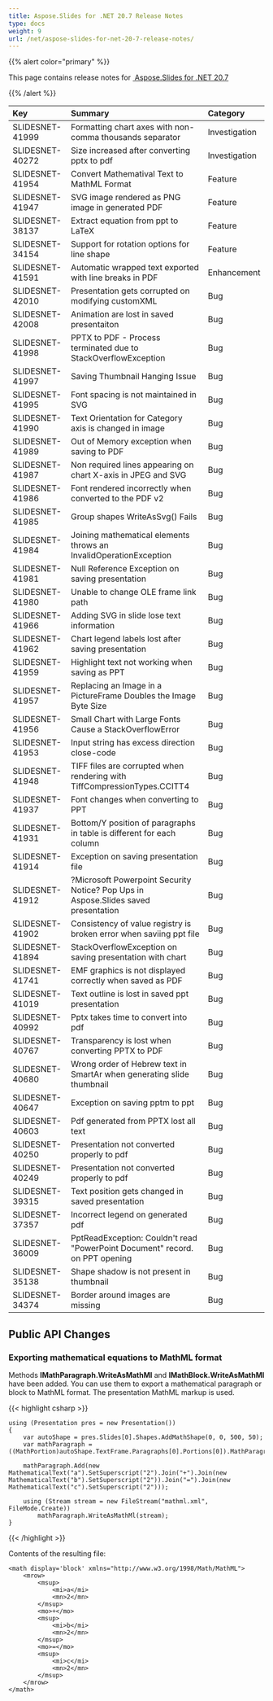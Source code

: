 ```yaml
---
title: Aspose.Slides for .NET 20.7 Release Notes
type: docs
weight: 9
url: /net/aspose-slides-for-net-20-7-release-notes/
---
```


{{% alert color="primary" %}} 

This page contains release notes for [ Aspose.Slides for .NET 20.7](https://www.nuget.org/packages/Aspose.Slides.NET/)

{{% /alert %}} 

|**Key**|**Summary**|**Category**|
| :- | :- | :- |
|SLIDESNET-41999|Formatting chart axes with non-comma thousands separator|Investigation|
|SLIDESNET-40272|Size increased after converting pptx to pdf|Investigation|
|SLIDESNET-41954|Convert Mathematival Text to MathML Format|Feature|
|SLIDESNET-41947|SVG image rendered as PNG image in generated PDF|Feature|
|SLIDESNET-38137|Extract equation from ppt to LaTeX|Feature|
|SLIDESNET-34154|Support for rotation options for line shape|Feature|
|SLIDESNET-41591|Automatic wrapped text exported with line breaks in PDF|Enhancement|
|SLIDESNET-42010|Presentation gets corrupted on modifying customXML|Bug|
|SLIDESNET-42008|Animation are lost in saved presentaiton|Bug|
|SLIDESNET-41998|PPTX to PDF - Process terminated due to StackOverflowException|Bug|
|SLIDESNET-41997|Saving Thumbnail Hanging Issue|Bug|
|SLIDESNET-41995|Font spacing is not maintained in SVG|Bug|
|SLIDESNET-41990|Text Orientation for Category axis is changed in image|Bug|
|SLIDESNET-41989|Out of Memory exception when saving to PDF|Bug|
|SLIDESNET-41987|Non required lines appearing on chart X-axis in JPEG and SVG|Bug|
|SLIDESNET-41986|Font rendered incorrectly when converted to the PDF v2|Bug|
|SLIDESNET-41985|Group shapes WriteAsSvg() Fails|Bug|
|SLIDESNET-41984|Joining mathematical elements throws an InvalidOperationException|Bug|
|SLIDESNET-41981|Null Reference Exception on saving presentation|Bug|
|SLIDESNET-41980|Unable to change OLE frame link path|Bug|
|SLIDESNET-41966|Adding SVG in slide lose text information|Bug|
|SLIDESNET-41962|Chart legend labels lost after saving presentation|Bug|
|SLIDESNET-41959|Highlight text not working when saving as PPT|Bug|
|SLIDESNET-41957|Replacing an Image in a PictureFrame Doubles the Image Byte Size|Bug|
|SLIDESNET-41956|Small Chart with Large Fonts Cause a StackOverflowError|Bug|
|SLIDESNET-41953|Input string has excess direction close-code|Bug|
|SLIDESNET-41948|TIFF files are corrupted when rendering with TiffCompressionTypes.CCITT4|Bug|
|SLIDESNET-41937|Font changes when converting to PPT|Bug|
|SLIDESNET-41931|Bottom/Y position of paragraphs in table is different for each column|Bug|
|SLIDESNET-41914|Exception on saving presentation file|Bug|
|SLIDESNET-41912|?Microsoft Powerpoint Security Notice? Pop Ups in Aspose.Slides saved presentation|Bug|
|SLIDESNET-41902|Consistency of value registry is broken error when saviing ppt file|Bug|
|SLIDESNET-41894|StackOverflowException on saving presentation with chart|Bug|
|SLIDESNET-41741|EMF graphics is not displayed correctly when saved as PDF|Bug|
|SLIDESNET-41019|Text outline is lost in saved ppt presentation|Bug|
|SLIDESNET-40992|Pptx takes time to convert into pdf|Bug|
|SLIDESNET-40767|Transparency is lost when converting PPTX to PDF |Bug|
|SLIDESNET-40680|Wrong order of Hebrew text in SmartAr when generating slide thumbnail |Bug|
|SLIDESNET-40647|Exception on saving pptm to ppt|Bug|
|SLIDESNET-40603|Pdf generated from PPTX lost all text|Bug|
|SLIDESNET-40250|Presentation not converted properly to pdf|Bug|
|SLIDESNET-40249|Presentation not converted properly to pdf|Bug|
|SLIDESNET-39315|Text position gets changed in saved presentation|Bug|
|SLIDESNET-37357|Incorrect legend on generated pdf|Bug|
|SLIDESNET-36009|PptReadException: Couldn't read "PowerPoint Document" record. on PPT opening|Bug|
|SLIDESNET-35138|Shape shadow is not present in thumbnail|Bug|
|SLIDESNET-34374|Border around images are missing|Bug|

## **Public API Changes**

### **Exporting mathematical equations to MathML format**

Methods **IMathParagraph.WriteAsMathMl** and **IMathBlock.WriteAsMathMl** have been added. You can use them to export a mathematical paragraph or block to MathML format. The presentation MathML markup is used.

{{< highlight csharp >}}
```    
using (Presentation pres = new Presentation())
{
	var autoShape = pres.Slides[0].Shapes.AddMathShape(0, 0, 500, 50);
	var mathParagraph = ((MathPortion)autoShape.TextFrame.Paragraphs[0].Portions[0]).MathParagraph;

	mathParagraph.Add(new MathematicalText("a").SetSuperscript("2").Join("+").Join(new MathematicalText("b").SetSuperscript("2")).Join("=").Join(new MathematicalText("c").SetSuperscript("2")));

	using (Stream stream = new FileStream("mathml.xml", FileMode.Create))
		mathParagraph.WriteAsMathMl(stream);
}
```
{{< /highlight >}}

Contents of the resulting file:
```
<math display='block' xmlns="http://www.w3.org/1998/Math/MathML">
    <mrow>
        <msup>
            <mi>a</mi>
            <mn>2</mn>
        </msup>
        <mo>+</mo>
        <msup>
            <mi>b</mi>
            <mn>2</mn>
        </msup>
        <mo>=</mo>
        <msup>
            <mi>c</mi>
            <mn>2</mn>
        </msup>
    </mrow>
</math>
```